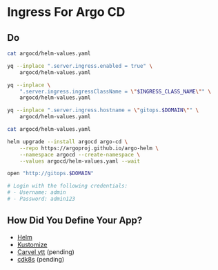 # Ingress For Argo CD

## Do

```bash
cat argocd/helm-values.yaml

yq --inplace ".server.ingress.enabled = true" \
    argocd/helm-values.yaml

yq --inplace \
    ".server.ingress.ingressClassName = \"$INGRESS_CLASS_NAME\"" \
    argocd/helm-values.yaml

yq --inplace ".server.ingress.hostname = \"gitops.$DOMAIN\"" \
    argocd/helm-values.yaml

cat argocd/helm-values.yaml

helm upgrade --install argocd argo-cd \
    --repo https://argoproj.github.io/argo-helm \
    --namespace argocd --create-namespace \
    --values argocd/helm-values.yaml --wait

open "http://gitops.$DOMAIN"

# Login with the following credentials:
# - Username: admin
# - Password: admin123
```

## How Did You Define Your App?

* [Helm](../app/rejekts-paris-helm.md)
* [Kustomize](../app/rejekts-paris-kustomize.md)
* [Carvel ytt](../app/rejekts-paris-carvel.md) (pending)
* [cdk8s](../app/rejekts-paris-cdk8s.md) (pending)
